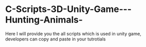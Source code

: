 # C-Scripts-3D-Unity-Game---Hunting-Animals-
Here I will provide you the all scripts which is used in unity game, developers can copy and paste in your tutrotials
